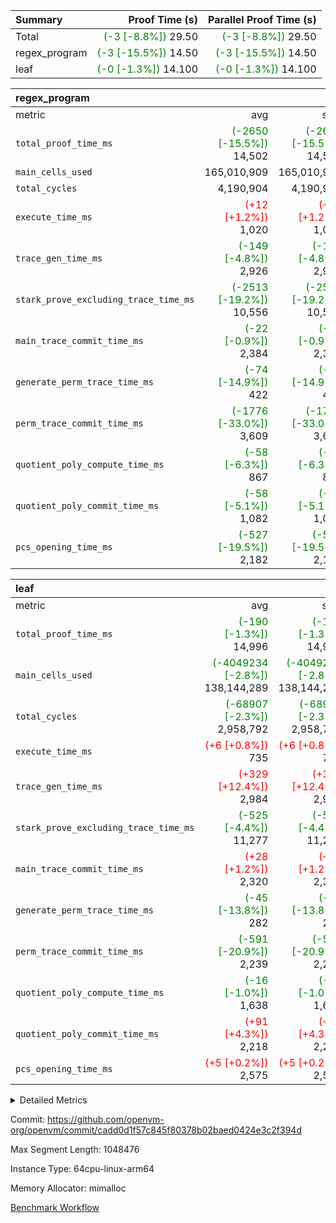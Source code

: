 | Summary | Proof Time (s) | Parallel Proof Time (s) |
|:---|---:|---:|
| Total | <span style='color: green'>(-3 [-8.8%])</span> 29.50 | <span style='color: green'>(-3 [-8.8%])</span> 29.50 |
| regex_program | <span style='color: green'>(-3 [-15.5%])</span> 14.50 | <span style='color: green'>(-3 [-15.5%])</span> 14.50 |
| leaf | <span style='color: green'>(-0 [-1.3%])</span> 14.100 | <span style='color: green'>(-0 [-1.3%])</span> 14.100 |


| regex_program |||||
|:---|---:|---:|---:|---:|
|metric|avg|sum|max|min|
| `total_proof_time_ms ` | <span style='color: green'>(-2650 [-15.5%])</span> 14,502 | <span style='color: green'>(-2650 [-15.5%])</span> 14,502 | <span style='color: green'>(-2650 [-15.5%])</span> 14,502 | <span style='color: green'>(-2650 [-15.5%])</span> 14,502 |
| `main_cells_used     ` |  165,010,909 |  165,010,909 |  165,010,909 |  165,010,909 |
| `total_cycles        ` |  4,190,904 |  4,190,904 |  4,190,904 |  4,190,904 |
| `execute_time_ms     ` | <span style='color: red'>(+12 [+1.2%])</span> 1,020 | <span style='color: red'>(+12 [+1.2%])</span> 1,020 | <span style='color: red'>(+12 [+1.2%])</span> 1,020 | <span style='color: red'>(+12 [+1.2%])</span> 1,020 |
| `trace_gen_time_ms   ` | <span style='color: green'>(-149 [-4.8%])</span> 2,926 | <span style='color: green'>(-149 [-4.8%])</span> 2,926 | <span style='color: green'>(-149 [-4.8%])</span> 2,926 | <span style='color: green'>(-149 [-4.8%])</span> 2,926 |
| `stark_prove_excluding_trace_time_ms` | <span style='color: green'>(-2513 [-19.2%])</span> 10,556 | <span style='color: green'>(-2513 [-19.2%])</span> 10,556 | <span style='color: green'>(-2513 [-19.2%])</span> 10,556 | <span style='color: green'>(-2513 [-19.2%])</span> 10,556 |
| `main_trace_commit_time_ms` | <span style='color: green'>(-22 [-0.9%])</span> 2,384 | <span style='color: green'>(-22 [-0.9%])</span> 2,384 | <span style='color: green'>(-22 [-0.9%])</span> 2,384 | <span style='color: green'>(-22 [-0.9%])</span> 2,384 |
| `generate_perm_trace_time_ms` | <span style='color: green'>(-74 [-14.9%])</span> 422 | <span style='color: green'>(-74 [-14.9%])</span> 422 | <span style='color: green'>(-74 [-14.9%])</span> 422 | <span style='color: green'>(-74 [-14.9%])</span> 422 |
| `perm_trace_commit_time_ms` | <span style='color: green'>(-1776 [-33.0%])</span> 3,609 | <span style='color: green'>(-1776 [-33.0%])</span> 3,609 | <span style='color: green'>(-1776 [-33.0%])</span> 3,609 | <span style='color: green'>(-1776 [-33.0%])</span> 3,609 |
| `quotient_poly_compute_time_ms` | <span style='color: green'>(-58 [-6.3%])</span> 867 | <span style='color: green'>(-58 [-6.3%])</span> 867 | <span style='color: green'>(-58 [-6.3%])</span> 867 | <span style='color: green'>(-58 [-6.3%])</span> 867 |
| `quotient_poly_commit_time_ms` | <span style='color: green'>(-58 [-5.1%])</span> 1,082 | <span style='color: green'>(-58 [-5.1%])</span> 1,082 | <span style='color: green'>(-58 [-5.1%])</span> 1,082 | <span style='color: green'>(-58 [-5.1%])</span> 1,082 |
| `pcs_opening_time_ms ` | <span style='color: green'>(-527 [-19.5%])</span> 2,182 | <span style='color: green'>(-527 [-19.5%])</span> 2,182 | <span style='color: green'>(-527 [-19.5%])</span> 2,182 | <span style='color: green'>(-527 [-19.5%])</span> 2,182 |

| leaf |||||
|:---|---:|---:|---:|---:|
|metric|avg|sum|max|min|
| `total_proof_time_ms ` | <span style='color: green'>(-190 [-1.3%])</span> 14,996 | <span style='color: green'>(-190 [-1.3%])</span> 14,996 | <span style='color: green'>(-190 [-1.3%])</span> 14,996 | <span style='color: green'>(-190 [-1.3%])</span> 14,996 |
| `main_cells_used     ` | <span style='color: green'>(-4049234 [-2.8%])</span> 138,144,289 | <span style='color: green'>(-4049234 [-2.8%])</span> 138,144,289 | <span style='color: green'>(-4049234 [-2.8%])</span> 138,144,289 | <span style='color: green'>(-4049234 [-2.8%])</span> 138,144,289 |
| `total_cycles        ` | <span style='color: green'>(-68907 [-2.3%])</span> 2,958,792 | <span style='color: green'>(-68907 [-2.3%])</span> 2,958,792 | <span style='color: green'>(-68907 [-2.3%])</span> 2,958,792 | <span style='color: green'>(-68907 [-2.3%])</span> 2,958,792 |
| `execute_time_ms     ` | <span style='color: red'>(+6 [+0.8%])</span> 735 | <span style='color: red'>(+6 [+0.8%])</span> 735 | <span style='color: red'>(+6 [+0.8%])</span> 735 | <span style='color: red'>(+6 [+0.8%])</span> 735 |
| `trace_gen_time_ms   ` | <span style='color: red'>(+329 [+12.4%])</span> 2,984 | <span style='color: red'>(+329 [+12.4%])</span> 2,984 | <span style='color: red'>(+329 [+12.4%])</span> 2,984 | <span style='color: red'>(+329 [+12.4%])</span> 2,984 |
| `stark_prove_excluding_trace_time_ms` | <span style='color: green'>(-525 [-4.4%])</span> 11,277 | <span style='color: green'>(-525 [-4.4%])</span> 11,277 | <span style='color: green'>(-525 [-4.4%])</span> 11,277 | <span style='color: green'>(-525 [-4.4%])</span> 11,277 |
| `main_trace_commit_time_ms` | <span style='color: red'>(+28 [+1.2%])</span> 2,320 | <span style='color: red'>(+28 [+1.2%])</span> 2,320 | <span style='color: red'>(+28 [+1.2%])</span> 2,320 | <span style='color: red'>(+28 [+1.2%])</span> 2,320 |
| `generate_perm_trace_time_ms` | <span style='color: green'>(-45 [-13.8%])</span> 282 | <span style='color: green'>(-45 [-13.8%])</span> 282 | <span style='color: green'>(-45 [-13.8%])</span> 282 | <span style='color: green'>(-45 [-13.8%])</span> 282 |
| `perm_trace_commit_time_ms` | <span style='color: green'>(-591 [-20.9%])</span> 2,239 | <span style='color: green'>(-591 [-20.9%])</span> 2,239 | <span style='color: green'>(-591 [-20.9%])</span> 2,239 | <span style='color: green'>(-591 [-20.9%])</span> 2,239 |
| `quotient_poly_compute_time_ms` | <span style='color: green'>(-16 [-1.0%])</span> 1,638 | <span style='color: green'>(-16 [-1.0%])</span> 1,638 | <span style='color: green'>(-16 [-1.0%])</span> 1,638 | <span style='color: green'>(-16 [-1.0%])</span> 1,638 |
| `quotient_poly_commit_time_ms` | <span style='color: red'>(+91 [+4.3%])</span> 2,218 | <span style='color: red'>(+91 [+4.3%])</span> 2,218 | <span style='color: red'>(+91 [+4.3%])</span> 2,218 | <span style='color: red'>(+91 [+4.3%])</span> 2,218 |
| `pcs_opening_time_ms ` | <span style='color: red'>(+5 [+0.2%])</span> 2,575 | <span style='color: red'>(+5 [+0.2%])</span> 2,575 | <span style='color: red'>(+5 [+0.2%])</span> 2,575 | <span style='color: red'>(+5 [+0.2%])</span> 2,575 |



<details>
<summary>Detailed Metrics</summary>

| group | num_segments | keygen_time_ms | commit_exe_time_ms |
| --- | --- | --- | --- |
| regex_program | 1 | 651 | 42 | 

| group | air_name | quotient_deg | interactions | constraints |
| --- | --- | --- | --- | --- |
| leaf | AccessAdapterAir<2> | 4 | 5 | 11 | 
| leaf | AccessAdapterAir<4> | 4 | 5 | 11 | 
| leaf | AccessAdapterAir<8> | 4 | 5 | 11 | 
| leaf | FriReducedOpeningAir | 4 | 31 | 53 | 
| leaf | NativePoseidon2Air<BabyBearParameters>, 1> | 4 | 176 | 555 | 
| leaf | PhantomAir | 4 | 3 | 4 | 
| leaf | ProgramAir | 1 | 1 | 4 | 
| leaf | VariableRangeCheckerAir | 1 | 1 | 4 | 
| leaf | VmAirWrapper<BranchNativeAdapterAir, BranchEqualCoreAir<1> | 4 | 11 | 20 | 
| leaf | VmAirWrapper<JalNativeAdapterAir, JalCoreAir> | 4 | 7 | 6 | 
| leaf | VmAirWrapper<NativeAdapterAir<2, 0>, PublicValuesCoreAir> | 4 | 11 | 23 | 
| leaf | VmAirWrapper<NativeAdapterAir<2, 1>, FieldArithmeticCoreAir> | 4 | 15 | 23 | 
| leaf | VmAirWrapper<NativeLoadStoreAdapterAir<1>, NativeLoadStoreCoreAir<1> | 4 | 15 | 17 | 
| leaf | VmAirWrapper<NativeLoadStoreAdapterAir<4>, NativeLoadStoreCoreAir<4> | 4 | 15 | 17 | 
| leaf | VmAirWrapper<NativeVectorizedAdapterAir<4>, FieldExtensionCoreAir> | 4 | 15 | 23 | 
| leaf | VmConnectorAir | 4 | 3 | 8 | 
| leaf | VolatileBoundaryAir | 4 | 4 | 16 | 
| regex_program | AccessAdapterAir<16> | 2 | 5 | 12 | 
| regex_program | AccessAdapterAir<2> | 2 | 5 | 12 | 
| regex_program | AccessAdapterAir<32> | 2 | 5 | 12 | 
| regex_program | AccessAdapterAir<4> | 2 | 5 | 12 | 
| regex_program | AccessAdapterAir<64> | 2 | 5 | 12 | 
| regex_program | AccessAdapterAir<8> | 2 | 5 | 12 | 
| regex_program | BitwiseOperationLookupAir<8> | 2 | 2 | 4 | 
| regex_program | KeccakVmAir | 2 | 321 | 4,513 | 
| regex_program | MemoryMerkleAir<8> | 2 | 4 | 39 | 
| regex_program | PersistentBoundaryAir<8> | 2 | 3 | 6 | 
| regex_program | PhantomAir | 2 | 3 | 5 | 
| regex_program | Poseidon2PeripheryAir<BabyBearParameters>, 1> | 2 | 1 | 286 | 
| regex_program | ProgramAir | 1 | 1 | 4 | 
| regex_program | RangeTupleCheckerAir<2> | 1 | 1 | 4 | 
| regex_program | VariableRangeCheckerAir | 1 | 1 | 4 | 
| regex_program | VmAirWrapper<Rv32BaseAluAdapterAir, BaseAluCoreAir<4, 8> | 2 | 19 | 36 | 
| regex_program | VmAirWrapper<Rv32BaseAluAdapterAir, LessThanCoreAir<4, 8> | 2 | 17 | 39 | 
| regex_program | VmAirWrapper<Rv32BaseAluAdapterAir, ShiftCoreAir<4, 8> | 2 | 23 | 90 | 
| regex_program | VmAirWrapper<Rv32BranchAdapterAir, BranchEqualCoreAir<4> | 2 | 11 | 20 | 
| regex_program | VmAirWrapper<Rv32BranchAdapterAir, BranchLessThanCoreAir<4, 8> | 2 | 13 | 35 | 
| regex_program | VmAirWrapper<Rv32CondRdWriteAdapterAir, Rv32JalLuiCoreAir> | 2 | 10 | 18 | 
| regex_program | VmAirWrapper<Rv32HintStoreAdapterAir, Rv32HintStoreCoreAir> | 2 | 15 | 17 | 
| regex_program | VmAirWrapper<Rv32JalrAdapterAir, Rv32JalrCoreAir> | 2 | 16 | 20 | 
| regex_program | VmAirWrapper<Rv32LoadStoreAdapterAir, LoadSignExtendCoreAir<4, 8> | 2 | 18 | 26 | 
| regex_program | VmAirWrapper<Rv32LoadStoreAdapterAir, LoadStoreCoreAir<4> | 2 | 17 | 33 | 
| regex_program | VmAirWrapper<Rv32MultAdapterAir, DivRemCoreAir<4, 8> | 2 | 25 | 80 | 
| regex_program | VmAirWrapper<Rv32MultAdapterAir, MulHCoreAir<4, 8> | 2 | 24 | 31 | 
| regex_program | VmAirWrapper<Rv32MultAdapterAir, MultiplicationCoreAir<4, 8> | 2 | 19 | 19 | 
| regex_program | VmAirWrapper<Rv32RdWriteAdapterAir, Rv32AuipcCoreAir> | 2 | 11 | 15 | 
| regex_program | VmConnectorAir | 2 | 3 | 9 | 

| group | air_name | idx | rows | prep_cols | perm_cols | main_cols | cells |
| --- | --- | --- | --- | --- | --- | --- | --- |
| leaf | AccessAdapterAir<2> | 0 | 1,048,576 |  | 12 | 11 | 24,117,248 | 
| leaf | AccessAdapterAir<4> | 0 | 524,288 |  | 12 | 13 | 13,107,200 | 
| leaf | AccessAdapterAir<8> | 0 | 512 |  | 12 | 17 | 14,848 | 
| leaf | FriReducedOpeningAir | 0 | 524,288 |  | 36 | 26 | 32,505,856 | 
| leaf | NativePoseidon2Air<BabyBearParameters>, 1> | 0 | 65,536 |  | 216 | 399 | 40,304,640 | 
| leaf | PhantomAir | 0 | 32,768 |  | 8 | 6 | 458,752 | 
| leaf | ProgramAir | 0 | 262,144 |  | 8 | 10 | 4,718,592 | 
| leaf | VariableRangeCheckerAir | 0 | 262,144 | 2 | 8 | 1 | 2,359,296 | 
| leaf | VmAirWrapper<BranchNativeAdapterAir, BranchEqualCoreAir<1> | 0 | 1,048,576 |  | 16 | 23 | 40,894,464 | 
| leaf | VmAirWrapper<JalNativeAdapterAir, JalCoreAir> | 0 | 65,536 |  | 12 | 10 | 1,441,792 | 
| leaf | VmAirWrapper<NativeAdapterAir<2, 0>, PublicValuesCoreAir> | 0 | 64 |  | 16 | 23 | 2,496 | 
| leaf | VmAirWrapper<NativeAdapterAir<2, 1>, FieldArithmeticCoreAir> | 0 | 2,097,152 |  | 20 | 30 | 104,857,600 | 
| leaf | VmAirWrapper<NativeLoadStoreAdapterAir<1>, NativeLoadStoreCoreAir<1> | 0 | 1,048,576 |  | 24 | 25 | 51,380,224 | 
| leaf | VmAirWrapper<NativeLoadStoreAdapterAir<4>, NativeLoadStoreCoreAir<4> | 0 | 65,536 |  | 24 | 34 | 3,801,088 | 
| leaf | VmAirWrapper<NativeVectorizedAdapterAir<4>, FieldExtensionCoreAir> | 0 | 131,072 |  | 20 | 40 | 7,864,320 | 
| leaf | VmConnectorAir | 0 | 2 | 1 | 8 | 4 | 24 | 
| leaf | VolatileBoundaryAir | 0 | 1,048,576 |  | 8 | 11 | 19,922,944 | 

| group | air_name | segment | rows | prep_cols | perm_cols | main_cols | cells |
| --- | --- | --- | --- | --- | --- | --- | --- |
| regex_program | AccessAdapterAir<2> | 0 | 64 |  | 16 | 11 | 1,728 | 
| regex_program | AccessAdapterAir<4> | 0 | 32 |  | 16 | 13 | 928 | 
| regex_program | AccessAdapterAir<8> | 0 | 131,072 |  | 16 | 17 | 4,325,376 | 
| regex_program | BitwiseOperationLookupAir<8> | 0 | 65,536 | 3 | 8 | 2 | 655,360 | 
| regex_program | KeccakVmAir | 0 | 32 |  | 1,056 | 3,164 | 135,040 | 
| regex_program | MemoryMerkleAir<8> | 0 | 131,072 |  | 16 | 32 | 6,291,456 | 
| regex_program | PersistentBoundaryAir<8> | 0 | 131,072 |  | 12 | 20 | 4,194,304 | 
| regex_program | PhantomAir | 0 | 512 |  | 12 | 6 | 9,216 | 
| regex_program | Poseidon2PeripheryAir<BabyBearParameters>, 1> | 0 | 16,384 |  | 8 | 300 | 5,046,272 | 
| regex_program | ProgramAir | 0 | 131,072 |  | 8 | 10 | 2,359,296 | 
| regex_program | RangeTupleCheckerAir<2> | 0 | 524,288 | 2 | 8 | 1 | 4,718,592 | 
| regex_program | VariableRangeCheckerAir | 0 | 262,144 | 2 | 8 | 1 | 2,359,296 | 
| regex_program | VmAirWrapper<Rv32BaseAluAdapterAir, BaseAluCoreAir<4, 8> | 0 | 2,097,152 |  | 52 | 36 | 184,549,376 | 
| regex_program | VmAirWrapper<Rv32BaseAluAdapterAir, LessThanCoreAir<4, 8> | 0 | 65,536 |  | 40 | 37 | 5,046,272 | 
| regex_program | VmAirWrapper<Rv32BaseAluAdapterAir, ShiftCoreAir<4, 8> | 0 | 262,144 |  | 52 | 53 | 27,525,120 | 
| regex_program | VmAirWrapper<Rv32BranchAdapterAir, BranchEqualCoreAir<4> | 0 | 524,288 |  | 28 | 26 | 28,311,552 | 
| regex_program | VmAirWrapper<Rv32BranchAdapterAir, BranchLessThanCoreAir<4, 8> | 0 | 262,144 |  | 32 | 32 | 16,777,216 | 
| regex_program | VmAirWrapper<Rv32CondRdWriteAdapterAir, Rv32JalLuiCoreAir> | 0 | 131,072 |  | 28 | 18 | 6,029,312 | 
| regex_program | VmAirWrapper<Rv32HintStoreAdapterAir, Rv32HintStoreCoreAir> | 0 | 16,384 |  | 36 | 26 | 1,015,808 | 
| regex_program | VmAirWrapper<Rv32JalrAdapterAir, Rv32JalrCoreAir> | 0 | 131,072 |  | 36 | 28 | 8,388,608 | 
| regex_program | VmAirWrapper<Rv32LoadStoreAdapterAir, LoadSignExtendCoreAir<4, 8> | 0 | 1,024 |  | 48 | 35 | 84,992 | 
| regex_program | VmAirWrapper<Rv32LoadStoreAdapterAir, LoadStoreCoreAir<4> | 0 | 2,097,152 |  | 52 | 40 | 192,937,984 | 
| regex_program | VmAirWrapper<Rv32MultAdapterAir, DivRemCoreAir<4, 8> | 0 | 128 |  | 72 | 57 | 16,512 | 
| regex_program | VmAirWrapper<Rv32MultAdapterAir, MulHCoreAir<4, 8> | 0 | 256 |  | 72 | 39 | 28,416 | 
| regex_program | VmAirWrapper<Rv32MultAdapterAir, MultiplicationCoreAir<4, 8> | 0 | 65,536 |  | 52 | 31 | 5,439,488 | 
| regex_program | VmAirWrapper<Rv32RdWriteAdapterAir, Rv32AuipcCoreAir> | 0 | 65,536 |  | 28 | 21 | 3,211,264 | 
| regex_program | VmConnectorAir | 0 | 2 | 1 | 12 | 4 | 32 | 

| group | idx | trace_gen_time_ms | total_proof_time_ms | total_cycles | total_cells | stark_prove_excluding_trace_time_ms | quotient_poly_compute_time_ms | quotient_poly_commit_time_ms | perm_trace_commit_time_ms | pcs_opening_time_ms | main_trace_commit_time_ms | main_cells_used | generate_perm_trace_time_ms | execute_time_ms |
| --- | --- | --- | --- | --- | --- | --- | --- | --- | --- | --- | --- | --- | --- | --- |
| leaf | 0 | 2,984 | 14,996 | 2,958,792 | 347,751,384 | 11,277 | 1,638 | 2,218 | 2,239 | 2,575 | 2,320 | 138,144,289 | 282 | 735 | 

| group | segment | trace_gen_time_ms | total_proof_time_ms | total_cycles | total_cells | stark_prove_excluding_trace_time_ms | quotient_poly_compute_time_ms | quotient_poly_commit_time_ms | perm_trace_commit_time_ms | pcs_opening_time_ms | main_trace_commit_time_ms | main_cells_used | generate_perm_trace_time_ms | execute_time_ms |
| --- | --- | --- | --- | --- | --- | --- | --- | --- | --- | --- | --- | --- | --- | --- |
| regex_program | 0 | 2,926 | 14,502 | 4,190,904 | 509,458,816 | 10,556 | 867 | 1,082 | 3,609 | 2,182 | 2,384 | 165,010,909 | 422 | 1,020 | 

</details>


Commit: https://github.com/openvm-org/openvm/commit/cadd0d1f57c845f80378b02baed0424e3c2f394d

Max Segment Length: 1048476

Instance Type: 64cpu-linux-arm64

Memory Allocator: mimalloc

[Benchmark Workflow](https://github.com/openvm-org/openvm/actions/runs/12968961704)
